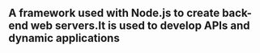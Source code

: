 ## A framework used with Node.js to create back-end web servers.It is used to develop APIs and dynamic applications